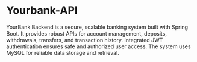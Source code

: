 # Yourbank-API
YourBank Backend is a secure, scalable banking system built with Spring Boot. It provides robust APIs for account management, deposits, withdrawals, transfers, and transaction history. Integrated JWT authentication ensures safe and authorized user access. The system uses MySQL for reliable data storage and retrieval.
